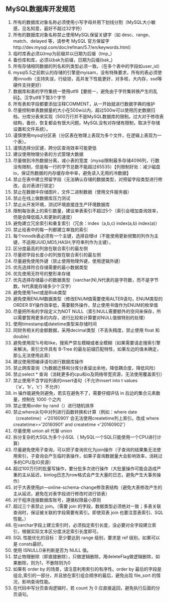 ## MySQL数据库开发规范

1. 所有的数据库对象名称必须使用小写字母并用下划线分割（MySQL大小敏感，见名知意，最好不超过32字符）
2. 所有的数据库对象名称禁止使用MySQL保留关键字（如 desc、range、match、delayed 等，请参考 MySQL 官方保留字http://dev.mysql.com/doc/refman/5.7/en/keywords.html）
3. 临时库表必须以tmp为前缀并以日期为后缀（tmp_）
4. 备份库和库，必须以bak为前缀，日期为后缀(bak_)
5. 所有存储相同数据的列名和列类型必须一致。（在多个表中的字段如user_id）
6. mysql5.5之前默认的存储的引擎是myisam，没有特殊要求，所有的表必须使用innodb（支持失误，行级锁，高并发下性能更好，对多核，大内存，ssd等硬件支持更好）
7. 数据库和表的字符集统一使用utf8【要统一，避免由于字符集转换产生的乱码】。汉字utf8下暂3个字节
8. 所有表和字段都要添加注释COMMENT，从一开始就进行数据字典的维护
9. 尽量控制单表数据量的大小在500w以内，超过500w可以使用历史数据归档，分库分表来实现（500万行并不是MySQL数据库的限制。过大对于修改表结构，备份，恢复都会有很大问题。MySQL没有对存储有限制，取决于存储设置和文件系统）。
10. 谨慎使用mysql分区表（分区表在物理上表现为多个文件，在逻辑上表现为一个表）。
11. 谨慎选择分区键，跨分区查询效率可能更低
12. 建议使用物理分表的方式管理大数据
13. 尽量做到冷热数据分离，减小表的宽度（mysql限制最多存储4096列，行数没有限制，但是每一行的字节总数不能超过65535）【列限制好处：减少磁盘io，保证热数据的内存缓存命中率，避免读入无用的冷数据】
14. 禁止在表中建立预留字段（无法确认存储的数据类型，对预留字段类型进行修改，会对表进行锁定）
15. 禁止在数据中存储图片，文件二进制数据（使用文件服务器）
16. 禁止在线上做数据库压力测试
17. 禁止从开发环境，测试环境直接连生产环境数据库
18. 限制每张表上的索引数量，建议单表索引不超过5个（索引会增加查询效率，但是会降低插入和更新的速度）  
19. 避免建立冗余索引和重复索引（冗余：index（a,b,c) index(a,b) index(a)）
20. 禁止给表中的每一列都建立单独的索引
21. 每个innodb表必须有一个主键，选择自增id（不能使用更新频繁的列作为主键，不适用UUID,MD5,HASH,字符串列作为主键），
22. 区分度最高的列放在联合索引的最左侧
23. 尽量把字段长度小的列放在联合索引的最左侧
24. 尽量避免使用外键（禁止使用物理外键，使用逻辑外键）
25. 优先选择符合存储需要的最小数据类型
26. 优先使用无符号的整形来存储
27. 优先选择存储最小的数据类型（varchar(N),N代表的是字符数，而不是字节数，N代表能存储多少个汉字）
28. 避免使用Text或是Blob类型
29. 避免使用ENUM数据类型（修改ENUM值需要使用ALTER语句，ENUM类型的ORDER BY操作效率低，需要额外操作，禁止使用书值作为ENUM的枚举值
30. 尽量把所有的字段定义为NOT NULL（索引NULL需要额外的空间来保存，所以需要暂用更多的内存，进行比较和计算要对NULL值做特别的处理）
31. 使用timestamp或datetime类型来存储时间
32. 同财务相关的金额数据，采用decimal类型（不丢失精度，禁止使用 float 和 double）
33. 避免使用双%号和like，搜索严禁左模糊或者全模糊（如果需要请走搜索引擎来解决。索引文件具有 B-Tree 的最左前缀匹配特性，如果左边的值未确定，那么无法使用此索）
34. 建议使用预编译语句进行数据库操作
35. 禁止跨库查询（为数据迁移和分库分表留出余地，降低耦合度，降低风险）
36. 禁止select * 查询（消耗更多的cpu和io及网络带宽资源，无法使用覆盖索引）
37. 禁止使用不含字段列表的insert语句（不允许insert into t values（‘a’，‘b’，‘c’）不允许）
38. in 操作能避免则避免，若实在避免不了，需要仔细评估 in 后边的集合元素数量，控制在 1000 个之内
39. 禁止使用order by rand（）进行随机排序
40. 禁止where从句中对列进行函数转换和计算（例如：where date（createtime）=‘20160901’ 会无法使用createtime列上索引。改成 where createtime>='20160901' and createtime <'20160902'）
41. 尽量使用 union all 代替 union
42. 拆分复杂的大SQL为多个小SQL（ MySQL一个SQL只能使用一个CPU进行计算）
43. 尽量避免使用子查询，可以把子查询优化为join操作（子查询的结果集无法使用索引，子查询会产生临时表操作，如果子查询数据量大会影响效率，消耗过多的CPU及IO资源）
44. 超过100万行的批量写操作，要分批多次进行操作（大批量操作可能会造成严重的主从延迟，binlog日志为row格式会产生大量的日志，避免产生大事务操作）
45. 对于大表使用pt—online-schema-change修改表结构（避免大表修改产生的主从延迟，避免在对表字段进行修改时进行锁表）
46. 对于程序连接数据库账号，遵循权限最小原则
47. 超过三个表禁止 join。（需要 join 的字段，数据类型必须绝对一致；多表关联查询时，保证被关联的字段需要有索引。即使双表 join 也要注意表索引、SQL 性能。）
48. 在varchar字段上建立索引时，必须指定索引长度，没必要对全字段建立索引，根据实际文本区分度决定索引长度即可。
49. SQL 性能优化的目标：至少要达到 range 级别，要求是 ref 级别，如果可以是 consts最好。
50. 使用 ISNULL()来判断是否为 NULL 值。
51. 禁止物理删除（即直接删除），只做逻辑删除，用deleteFlag做逻辑删除，如果删除，则为1，不删除则为0
52. 如果有 order by 的场景，请注意利用索引的有序性。order by 最后的字段是组合,索引的一部分，并且放在索引组合顺序的最后，避免出现 file_sort 的情况，影响查询性能。
53. 在代码中写分页查询逻辑时，若 count 为 0 应直接返回，避免执行后面的分页语句。

 

　　

　　

　　

　　

　　

　　



